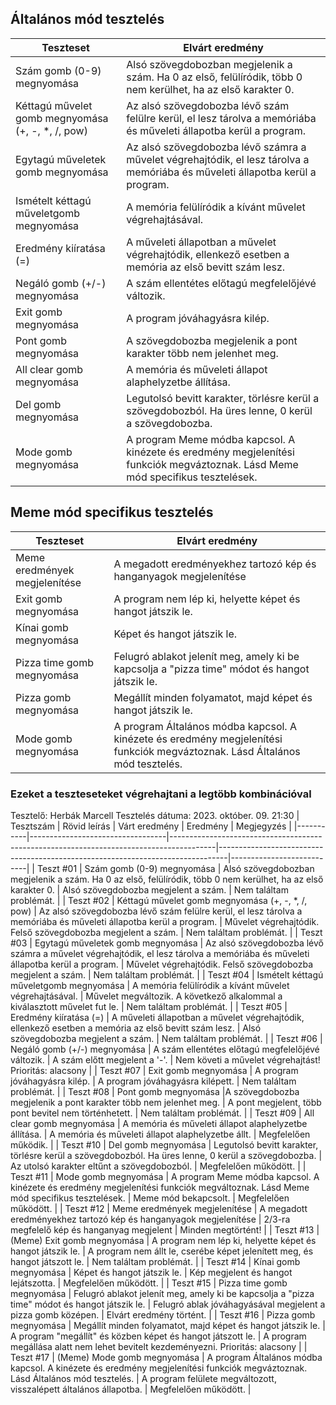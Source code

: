 ## Általános mód tesztelés
 | Teszteset               | Elvárt eredmény                                                                                                     | 
 |-------------------------|---------------------------------------------------------------------------------------------------------------------| 
 | Szám gomb (0-9) megnyomása | Alsó szövegdobozban megjelenik a szám. Ha 0 az első, felülíródik, több 0 nem kerülhet, ha az első karakter 0.|
 | Kéttagú művelet gomb megnyomása (+, -, *, /, pow) | Az alsó szövegdobozba lévő szám felülre kerül, el lesz tárolva a memóriába és műveleti állapotba kerül a program. | 
 | Egytagú műveletek gomb megnyomása | Az alsó szövegdobozba lévő számra a művelet végrehajtódik, el lesz tárolva a memóriába és műveleti állapotba kerül a program. | 
 | Ismételt kéttagú műveletgomb megnyomása | A memória felülíródik a kívánt művelet végrehajtásával. | 
 | Eredmény kiíratása (=)| A műveleti állapotban a művelet végrehajtódik, ellenkező esetben  a memória az első bevitt szám lesz. |
 | Negáló gomb (+/-) megnyomása | A szám ellentétes előtagú megfelelőjévé változik. |
 | Exit gomb megnyomása | A program jóváhagyásra kilép. |
 | Pont gomb megnyomása | A szövegdobozba megjelenik a pont karakter több nem jelenhet meg. |
 | All clear gomb megnyomása | A memória és műveleti állapot alaphelyzetbe állítása. |
 | Del gomb megnyomása | Legutolsó bevitt karakter, törlésre kerül a szövegdobozból. Ha üres lenne, 0 kerül a szövegdobozba. | 
 | Mode gomb megnyomása | A program Meme módba kapcsol. A kinézete és eredmény megjelenítési funkciók megváztoznak. Lásd Meme mód specifikus tesztelések. |

 ## Meme mód specifikus tesztelés
 | Teszteset               | Elvárt eredmény                                                                                                     | 
 |-------------------------|---------------------------------------------------------------------------------------------------------------------| 
 | Meme eredmények megjelenítése | A megadott eredményekhez tartozó kép és hanganyagok megjelenítése |
 | Exit gomb megnyomása | A program nem lép ki, helyette képet és hangot játszik le. |
 | Kínai gomb megnyomása | Képet és hangot játszik le. | 
 | Pizza time gomb megnyomása | Felugró ablakot jelenít meg, amely ki be kapcsolja a "pizza time" módot és hangot játszik le. | 
 | Pizza gomb megnyomása | Megállít minden folyamatot, majd képet és hangot játszik le. |
 | Mode gomb megnyomása | A program Általános módba kapcsol. A kinézete és eredmény megjelenítési funkciók megváztoznak. Lásd Általános mód tesztelés. |

 ### Ezeket a teszteseteket végrehajtani a legtöbb kombinációval

Tesztelő: Herbák Marcell
Tesztelés dátuma: 2023. október. 09. 21:30
| Tesztszám | Rövid leírás                     | Várt eredmény                                                                           | Eredmény                                                                       | Megjegyzés                |
|-----------|----------------------------------|-----------------------------------------------------------------------------------------|--------------------------------------------------------------------------------|---------------------------|
| Teszt #01 | Szám gomb (0-9) megnyomása | Alsó szövegdobozban megjelenik a szám. Ha 0 az első, felülíródik, több 0 nem kerülhet, ha az első karakter 0. | Alsó szövegdobozba megjelent a szám. | Nem találtam problémát. |
| Teszt #02 | Kéttagú művelet gomb megnyomása (+, -, *, /, pow) | Az alsó szövegdobozba lévő szám felülre kerül, el lesz tárolva a memóriába és műveleti állapotba kerül a program. | Művelet  végrehajtódik. Felső szövegdobozba megjelent a szám. | Nem találtam problémát. |
| Teszt #03 | Egytagú műveletek gomb megnyomása | Az alsó szövegdobozba lévő számra a művelet végrehajtódik, el lesz tárolva a memóriába és műveleti állapotba kerül a program. | Művelet  végrehajtódik. Felső szövegdobozba megjelent a szám. | Nem találtam problémát. |
| Teszt #04 | Ismételt kéttagú műveletgomb megnyomása | A memória felülíródik a kívánt művelet végrehajtásával. | Művelet  megváltozik. A következő alkalommal a kiválasztott művelet fut le. | Nem találtam problémát. |
| Teszt #05 | Eredmény kiíratása (=) | A műveleti állapotban a művelet végrehajtódik, ellenkező esetben  a memória az első bevitt szám lesz. | Alsó szövegdobozba megjelent a szám. | Nem találtam problémát. |
| Teszt #06 | Negáló gomb (+/-) megnyomása | A szám ellentétes előtagú megfelelőjévé változik. | A szám előtt megjelent a '-'. | Nem követi a művelet végrehajtást! Prioritás: alacsony |
| Teszt #07 | Exit gomb megnyomása | A program jóváhagyásra kilép. | A program jóváhagyásra kilépett. | Nem találtam problémát. |
| Teszt #08 | Pont gomb megnyomása |A szövegdobozba megjelenik a pont karakter több nem jelenhet meg. | A pont megjelent, több pont bevitel nem történhetett. | Nem találtam problémát. |
| Teszt #09 | All clear gomb megnyomása | A memória és műveleti állapot alaphelyzetbe állítása. |  A memória és műveleti állapot alaphelyzetbe állt. | Megfelelően működik. |
| Teszt #10 | Del gomb megnyomása | Legutolsó bevitt karakter, törlésre kerül a szövegdobozból. Ha üres lenne, 0 kerül a szövegdobozba. | Az utolsó karakter eltűnt a szövegdobozból. | Megfelelően működött. |
| Teszt #11 | Mode gomb megnyomása | A program Meme módba kapcsol. A kinézete és eredmény megjelenítési funkciók megváltoznak. Lásd Meme mód specifikus tesztelések. | Meme mód bekapcsolt. | Megfelelően működött. |
| Teszt #12 | Meme eredmények megjelenítése | A megadott eredményekhez tartozó kép és hanganyagok megjelenítése | 2/3-ra megfelelő kép és hanganyag megjelent | Minden megtörtént! |
| Teszt #13 | (Meme) Exit gomb megnyomása | A program nem lép ki, helyette képet és hangot játszik le. | A program nem állt le, cserébe képet jelenített meg, és hangot játszott le. | Nem találtam problémát. |
| Teszt #14 | Kínai gomb megnyomása | Képet és hangot játszik le. | Kép megjelent és hangot lejátszotta. | Megfelelően működött. |
| Teszt #15 | Pizza time gomb megnyomása | Felugró ablakot jelenít meg, amely ki be kapcsolja a "pizza time" módot és hangot játszik le. | Felugró ablak jóváhagyásával megjelent a pizza gomb középen. | Elvárt eredmény történt. |
| Teszt #16 | Pizza gomb megnyomása | Megállít minden folyamatot, majd képet és hangot játszik le.  | A program "megállít" és közben képet és hangot játszott le. | A program megállása alatt nem lehet bevitelt kezdeményezni. Prioritás: alacsony |
| Teszt #17 | (Meme) Mode gomb megnyomása | A program Általános módba kapcsol. A kinézete és eredmény megjelenítési funkciók megváztoznak. Lásd Általános mód tesztelés.  | A program felülete megváltozott, visszalépett általános állapotba. | Megfelelően működött. |

